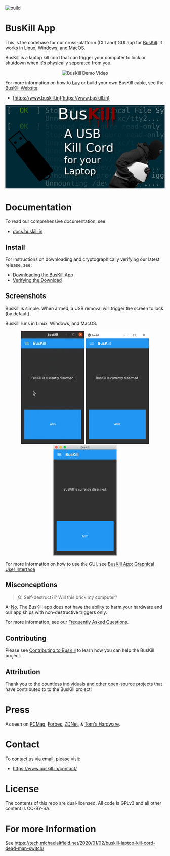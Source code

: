 ![build](https://github.com/BusKill/buskill-app/workflows/build/badge.svg?branch=master)

# BusKill App

This is the codebase for our cross-platform (CLI and) GUI app for [BusKill](https://www.buskill.in). It works in Linux, Windows, and MacOS.

BusKill is a laptop kill cord that can trigger your computer to lock or shutdown when it's physically seperated from you.

<p align="center">
  <img src=".github-assets/busKill_demo.gif?raw=true" alt="BusKill Demo Video"/>
</p>

For more information on how to [buy](https://www.buskill.in/buy) or build your own BusKill cable, see the [BusKill Website](https://www.buskill.in):

 * [https://www.buskill.in](https://www.buskill.in)

![](.github-assets/busKill_featuredImage.jpg)

# Documentation

To read our comprehensive documentation, see:

 * [docs.buskill.in](https://docs.buskill.in)

## Install

For instructions on downloading and cryptographically verifying our latest release, see:

 * [Downloading the BusKill App](https://docs.buskill.in/buskill-app/en/stable/software_usr/download.html)
 * [Verifying the Download](https://docs.buskill.in/buskill-app/en/stable/software_usr/signature.html)

## Screenshots

BusKill is simple. When armed, a USB removal will trigger the screen to lock (by default).

BusKill runs in Linux, Windows, and MacOS.

<p align="center" float="left">
  <img src="docs/images/buskill_app_lin_arm2.gif?raw=true" alt="Click the button to arm BusKill" width="200px" />
  <img src="docs/images/buskill_app_win_disarmed1.jpg" alt="Screenshot of BusKill in Windows" width="200px" />
  <img src="docs/images/buskill_app_mac_disarmed1.jpg" alt="Screenshot of BusKill in MacOS" width="200px" />
</p>

For more information on how to use the GUI, see [BusKill App: Graphical User Interface](https://docs.buskill.in/buskill-app/en/stable/software_usr/gui.html)

## Misconceptions

> Q: Self-destruct?!? Will this brick my computer?

A: [No](https://docs.buskill.in/buskill-app/en/stable/faq.html#q-self-destruct-will-this-brick-my-computer). The BusKill app does not have the ability to harm your hardware and our app ships with non-destructive triggers only.

For more information, see our [Frequently Asked Questions](https://docs.buskill.in/buskill-app/en/stable/faq.html).

## Contributing

Please see [Contributing to BusKill](https://docs.buskill.in/buskill-app/en/stable/contributing.html) to learn how you can help the BusKill project.

## Attribution

Thank you to the countless [individuals and other open-source projects](https://docs.buskill.in/buskill-app/en/stable/attribution.html) that have contributed to to the BusKill project!

# Press

As seen on [PCMag](https://www.pcmag.com/news/372806/programmers-usb-cable-can-kill-laptop-if-machine-is-yanked), [Forbes](https://www.forbes.com/sites/daveywinder/2020/01/03/this-20-usb-cable-is-a-dead-mans-switch-for-your-linux-laptop/), [ZDNet](https://www.zdnet.com/article/new-usb-cable-kills-your-linux-laptop-if-stolen-in-a-public-place/), & [Tom's Hardware](https://www.tomshardware.com/news/the-buskill-usb-cable-secures-your-laptop-against-thieves).

# Contact

To contact us via email, please visit:

 * https://www.buskill.in/contact/

# License

The contents of this repo are dual-licensed. All code is GPLv3 and all other content is CC-BY-SA.

# For more Information

See https://tech.michaelaltfield.net/2020/01/02/buskill-laptop-kill-cord-dead-man-switch/
